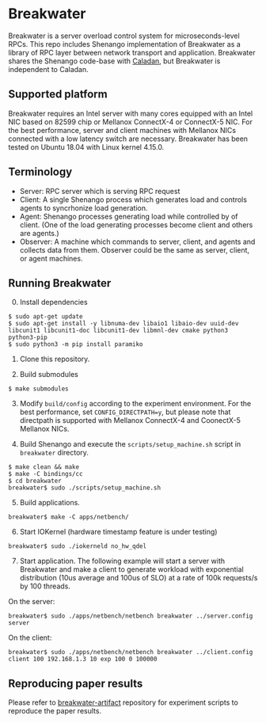 # Breakwater
Breakwater is a server overload control system for
microseconds-level RPCs. This repo includes 
Shenango implementation of Breakwater as a library of
RPC layer between network transport and application.
Breakwater shares the Shenango code-base with
[Caladan](https://github.com/joshuafried/caladan-ae),
but Breakwater is independent to Caladan.

## Supported platform
Breakwater requires an Intel server with many cores equipped
with an Intel NIC based on 82599 chip or Mellanox ConnectX-4
or ConnectX-5 NIC. For the best performance,
server and client machines with Mellanox NICs connected with
a low latency switch are necessary. Breakwater has been tested
on Ubuntu 18.04 with Linux kernel 4.15.0.

## Terminology
- Server: RPC server which is serving RPC request
- Client: A single Shenango process which generates load and
controls agents to syncrhonize load generation. 
- Agent: Shenango processes generating load while controlled by
of client. (One of the load generating processes become client
and others are agents.)
- Observer: A machine which commands to server, client, and agents
and collects data from them. Observer could be the same as server,
client, or agent machines.

## Running Breakwater
0. Install dependencies
```
$ sudo apt-get update
$ sudo apt-get install -y libnuma-dev libaio1 libaio-dev uuid-dev libcunit1 libcunit1-doc libcunit1-dev libmnl-dev cmake python3 python3-pip
$ sudo python3 -m pip install paramiko
```

1. Clone this repository.

2. Build submodules
```
$ make submodules
```

3. Modify `build/config` according to the experiment environment.
For the best performance, set `CONFIG_DIRECTPATH=y`, but please
note that directpath is supported with Mellanox ConnectX-4 and
CoonectX-5 Mellanox NICs.


4. Build Shenango and execute the 
`scripts/setup_machine.sh` script in `breakwater` directory.
```
$ make clean && make
$ make -C bindings/cc
$ cd breakwater
breakwater$ sudo ./scripts/setup_machine.sh
```

5. Build applications.
```
breakwater$ make -C apps/netbench/
```

6. Start IOKernel (hardware timestamp feature is under testing)
```
breakwater$ sudo ./iokerneld no_hw_qdel
```

7. Start application. The following example will start a server with Breakwater and make a client to generate workload with exponential distribution (10us average and 100us of SLO) at a rate of 100k requests/s by 100 threads.

On the server:
```
breakwater$ sudo ./apps/netbench/netbench breakwater ../server.config server
```

On the client:
```
breakwater$ sudo ./apps/netbench/netbench breakwater ../client.config client 100 192.168.1.3 10 exp 100 0 100000
```

## Reproducing paper results
Please refer to [breakwater-artifact](https://github.com/inhocho89/breakwater-artifact) repository for experiment scripts to reproduce the paper results.
